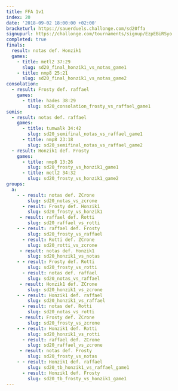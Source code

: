 ```yaml
---
title: FFA 1v1
index: 20
date: '2018-09-02 18:00:00 +02:00'
bracketurl: https://sauerduels.challonge.com/sd20ffa
signupurl: https://challonge.com/tournaments/signup/EzpEBiRSyo
completed: true
finals:
  result: notas def. Honzik1
  games:
    - title: metl2 37:29
      slug: sd20_final_honzik1_vs_notas_game1
    - title: nmp8 25:21
      slug: sd20_final_honzik1_vs_notas_game2
consolation:
  - result: Frosty def. raffael
    games:
      - title: hades 38:29
        slug: sd20_consolation_frosty_vs_raffael_game1
semis:
  - result: notas def. raffael
    games:
      - title: tumwalk 34:42
        slug: sd20_semifinal_notas_vs_raffael_game1
      - title: nmp8 23:18
        slug: sd20_semifinal_notas_vs_raffael_game2
  - result: Honzik1 def. Frosty
    games:
      - title: nmp8 13:26
        slug: sd20_frosty_vs_honzik1_game1
      - title: metl2 34:32
        slug: sd20_frosty_vs_honzik1_game2
groups:
  a:
    - - result: notas def. ZCrone
        slug: sd20_notas_vs_zcrone
      - result: Frosty def. Honzik1
        slug: sd20_frosty_vs_honzik1
     - result: raffael def. Rotti
        slug: sd20_raffael_vs_rotti
    - - result: raffael def. Frosty
        slug: sd20_frosty_vs_raffael
      - result: Rotti def. ZCrone
        slug: sd20_rotti_vs_zcrone
     - result: notas def. Honzik1
        slug: sd20_honzik1_vs_notas
    - - result: Frosty def. Rotti
        slug: sd20_frosty_vs_rotti
      - result: notas def. raffael
        slug: sd20_notas_vs_raffael
     - result: Honzik1 def. ZCrone
        slug: sd20_honzik1_vs_zcrone
    - - result: Honzik1 def. raffael
        slug: sd20_honzik1_vs_raffael
      - result: notas def. Rotti
        slug: sd20_notas_vs_rotti
     - result: Frosty def. ZCrone
        slug: sd20_frosty_vs_zcrone
    - - result: Honzik1 def. Rotti
        slug: sd20_honzik1_vs_rotti
      - result: raffael def. ZCrone
        slug: sd20_raffael_vs_zcrone
     - result: notas def. Frosty
        slug: sd20_frosty_vs_notas
    - - result: Honzik1 def. raffael
        slug: sd20_tb_honzik1_vs_raffael_game1
      - result: Honzik1 def. Frosty
        slug: sd20_tb_frosty_vs_honzik1_game1
---
```

